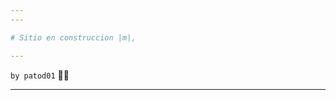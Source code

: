 ```yaml
---
---

# Sitio en construccion |m|,

---
```


<span style="tcolor: blue;">`by patod01`</span> :ghost::ghost:

---
